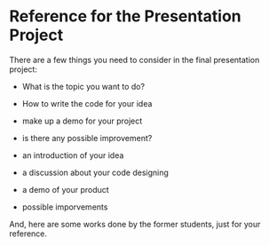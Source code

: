 # Reference for the Presentation Project

There are a few things you need to consider in the final presentation project:

- What is the topic you want to do?
- How to write the code for your idea
- make up a demo for your project
- is there any possible improvement?


- an introduction of your idea
- a discussion about your code designing
- a demo of your product
- possible imporvements

And, here are some works done by the former students, just for your reference. 
